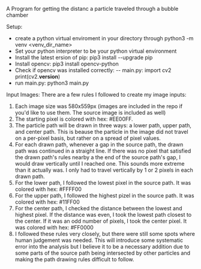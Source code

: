 A Program for getting the distanc a particle traveled through a bubble chamber

Setup:

- create a python virtual enviroment in your directory through python3 -m venv <venv_dir_name>
- Set your python interpreter to be your python virtual environment
- Install the latest ersion of pip: pip3 install --upgrade pip
- Install opencv: pip3 install opencv-python
- Check if opencv was installed correctly:
  -- main.py:
  import cv2
  print(cv2.**version**)
- run main.py: python3 main.py

Input Images:
There are a few rules I followed to create my image inputs:

1. Each image size was 580x559px (images are included in the repo if you'd like to use them. The source image is included as well)
2. The starting pixel is colored with hex: #EE00FF.
3. The particle path will be drawn in three ways: a lower path, upper path, and center path. This is beause the particle in the image
   did not travel on a per-pixel basis, but rather on a spread of pixel values.
4. For each drawn path, whenever a gap in the source path, the drawn path was continued in a straight line. If there was no pixel that satisfied the drawn path's rules nearby a the end of the source path's gap, I would draw vertically until I reached one. This sounds more extreme than it actually was. I only had to travel vertically by 1 or 2 pixels in each drawn path.
5. For the lower path, I followed the lowest pixel in the source path. It was colored with hex: #FFFF00
6. For the upper path, I followed the highest pizel in the source path. It was colored with hex: #11FF00
7. For the center path, I checked the distance between the lowest and highest pixel. If the distance was even, I took the lowest path closest to the center. If it was an odd number of pixels, I took the center pixel. It was colored with hex: #FF0000
8. I followed these rules very closely, but there were still some spots where human judgement was needed. This will introduce some systematic error into the analysis but I believe it to be a necessary addition due to some parts of the source path being intersected by other particles and making the path drawing rules difficult to follow.
